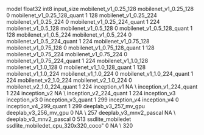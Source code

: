 model					float32 								int8	   						 input_size
mobilenet_v1_0.25_128	mobilenet_v1_0.25_128				0	mobilenet_v1_0.25_128_quant	  1		128
mobilenet_v1_0.25_224	mobilenet_v1_0.25_224				0	mobilenet_v1_0.25_224_quant	  1		224
mobilenet_v1_0.5_128	mobilenet_v1_0.5_128				0	mobilenet_v1_0.5_128_quant	  1		128
mobilenet_v1_0.5_224	mobilenet_v1_0.5_224				0	mobilenet_v1_0.5_224_quant	  1		224
mobilenet_v1_0.75_128	mobilenet_v1_0.75_128				0	mobilenet_v1_0.75_128_quant	  1		128
mobilenet_v1_0.75_224	mobilenet_v1_0.75_224				0	mobilenet_v1_0.75_224_quant	  1		224
mobilenet_v1_1.0_128	mobilenet_v1_1.0_128				0	mobilenet_v1_1.0_128_quant    	  1		128
mobilenet_v1_1.0_224	mobilenet_v1_1.0_224				0	mobilenet_v1_1.0_224_quant	  1		224
mobilenet_v2_1.0_224	mobilenet_v2_1.0_224				0	mobilenet_v2_1.0_224_quant    	  1		224
inception_v1		NA						\	inception_v1_224_quant		  1		224
inception_v2		NA						\	inception_v2_224_quant		  1		224
inception_v3		inception_v3					0	inception_v3_quant		  1		299
inception_v4		inception_v4					0	inception_v4_299_quant       	  1		299
deeplab_v3_257_mv_gpu	deeplab_v3_256_mv_gpu				0	NA				  \		257
deeplab_v3_mnv2_pascal	NA						\	deeplab_v3_mnv2_pascal		  0		513
ssdlite_mobiledet	ssdlite_mobiledet_cpu_320x320_coco"		0	NA				  \		320


